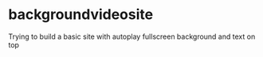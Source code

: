 # backgroundvideosite
Trying to build a basic site with autoplay fullscreen background and text on top
